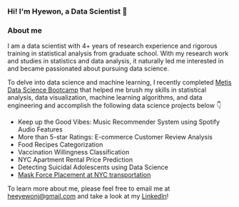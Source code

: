 ### Hi! I'm Hyewon, a Data Scientist 👋‍

### About me 
I am a data scientist with 4+ years of research experience 
and rigorous training in statistical analysis from graduate school.
With my research work and studies in statistics and data analysis, 
it naturally led me interested in and became passionated 
about pursuing data science. 

To delve into data science and machine learning, 
I recently completed [Metis Data Science Bootcamp](https://www.thisismetis.com/) 
that helped me brush my skills in statistical analysis, 
data visualization, machine learning algorithms, 
and data engineering and accomplish the following
data science projects below 👇

- Keep up the Good Vibes: Music Recommender System using Spotify Audio Features
- More than 5-star Ratings: E-commerce Customer Review Analysis
- Food Recipes Categorization 
- Vaccination Willingness Classification
- NYC Apartment Rental Price Prediction
- Detecting Suicidal Adolescents using Data Science
- [Mask Force Placement at NYC transportation](https://github.com/hyewonjng/Metis-MaskForcePlacement) 

To learn more about me, please feel free to email me at heeyewonj@gmail.com
and take a look at my [LinkedIn](https://www.linkedin.com/in/hyewonjng/)! 

